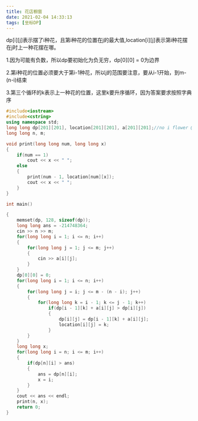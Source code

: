 ```yaml
---
title: 花店橱窗
date: 2021-02-04 14:33:13
tags: [坐标DP]
---
```


dp[i][j]表示摆了i种花，且第i种花的位置在j的最大值,location[i][j]表示第i种花摆在j时上一种花摆在哪。

1.因为可能有负数，所以dp要初始化为负无穷，dp[0][0] = 0为边界

2.第i种花的位置必须要大于第i-1种花，所以j的范围要注意，要从i-1开始，到m-(n-i)结束

3.第三个循环的k表示上一种花的位置，这里k要升序循环，因为答案要求按照字典序

<!--more-->

```cpp
#include<iostream>
#include<cstring>
using namespace std;
long long dp[201][201], location[201][201], a[201][201];//no i flower @ j
long long n, m;

void print(long long num, long long x)
{
	if(num == 1)
		cout << x << " ";
	else
	{
		print(num - 1, location[num][x]);
		cout << x << " ";
	}
}

int main()

{
	memset(dp, 128, sizeof(dp));
	long long ans = -214748364;
	cin >> n >> m;
	for(long long i = 1; i <= n; i++)
	{
		for(long long j = 1; j <= m; j++)
		{
			cin >> a[i][j];
		}
	}
	dp[0][0] = 0;
	for(long long i = 1; i <= n; i++)
	{
		for(long long j = i; j <= m - (n - i); j++)
		{
			for(long long k = i - 1; k <= j - 1; k++)
				if(dp[i - 1][k] + a[i][j] > dp[i][j])
				{
					dp[i][j] = dp[i - 1][k] + a[i][j];
					location[i][j] = k;
				}
		}
	}
	long long x;
	for(long long i = n; i <= m; i++)
	{
		if(dp[n][i] > ans)
		{
			ans = dp[n][i];
			x = i;
		}
	}
	cout << ans << endl;
	print(n, x);
	return 0;
}
```